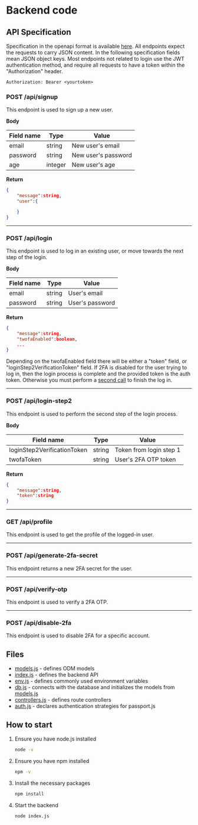 # Backend code

## API Specification

Specification in the openapi format is available [here](../doc/openapi.json).
All endpoints expect the requests to carry JSON content.
In the following specification fields mean JSON object keys.
Most endpoints not related to login use the JWT authentication method, and require all requests to have a token within the "Authorization" header.

```HTTP
Authorization: Bearer <yourtoken>
```

### POST /api/signup

This endpoint is used to sign up a new user.

**Body**

| Field name | Type    | Value                |
| ---------- | ------- | -------------------- |
| email      | string  | New user's email     |
| password   | string  | New user's password  |
| age        | integer | New user's age       |

**Return**

```JSON
{
    "message":string,
    "user":{

    }
}
```

---

### POST /api/login

This endpoint is used to log in an existing user, or move towards the next step of the login.

**Body**

| Field name | Type    | Value            |
| ---------- | ------- | ---------------- |
| email      | string  | User's email     |
| password   | string  | User's password  |

**Return**

```JSON
{
    "message":string,
    "twofaEnabled":boolean,
    ...
}
```

Depending on the twofaEnabled field there will be either a "token" field, or "loginStep2VerificationToken" field.
If 2FA is disabled for the user trying to log in, then the login process is complete and the provided token is the auth token.
Otherwise you must perform a [second call](#post-apilogin-step2) to finish the log in.

---

### POST /api/login-step2

This endpoint is used to perform the second step of the login process.

**Body**

| Field name                       | Type    | Value                   |
| -------------------------------- | ------- | ----------------------- |
| loginStep2VerificationToken      | string  | Token from login step 1 |
| twofaToken                       | string  | User's 2FA OTP token    |

**Return**

```JSON
{
    "message":string,
    "token":string
}
```

---

### GET /api/profile

This endpoint is used to get the profile of the logged-in user.

---

### POST /api/generate-2fa-secret

This endpoint returns a new 2FA secret for the user.

---

### POST /api/verify-otp

This endpoint is used to verify a 2FA OTP.

---

### POST /api/disable-2fa

This endpoint is used to disable 2FA for a specific account.

## Files

- [models.js](./models.js) - defines ODM models
- [index.js](./index.js) - defines the backend API
- [env.js](./env.js) - defines commonly used environment variables
- [db.js](./db.js) - connects with the database and initializes the models from [models.js](./models.js)
- [controllers.js](./controllers.js) - defines route controllers
- [auth.js](./auth.js) - declares authentication strategies for passport.js

## How to start

1. Ensure you have node.js installed

    ```bash
    node -v
    ```

2. Ensure you have npm installed

    ```bash
    npm -v
    ```

3. Install the necessary packages

    ```bash
    npm install
    ```

4. Start the backend

    ```bash
    node index.js
    ```
